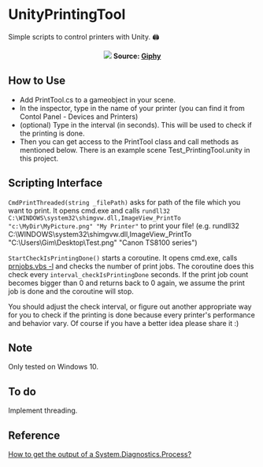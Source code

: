 # UnityPrintingTool
Simple scripts to control printers with Unity. 🖨

<p align="center">
<img src="https://media.giphy.com/media/vKzZQTj2BoCAw/giphy.gif">
<b>Source: <a href="https://media.giphy.com/media/vKzZQTj2BoCAw/giphy.gif">Giphy</a></b>
</p>

How to Use
---
- Add PrintTool.cs to a gameobject in your scene.
- In the inspector, type in the name of your printer (you can find it from Contol Panel - Devices and Printers)
- (optional) Type in the interval (in seconds). This will be used to check if the printing is done.
- Then you can get access to the PrintTool class and call methods as mentioned below. There is an example scene Test_PrintingTool.unity in this project.

Scripting Interface
---
`CmdPrintThreaded(string _filePath)` asks for path of the file which you want to print. It opens cmd.exe and calls `rundll32 C:\WINDOWS\system32\shimgvw.dll,ImageView_PrintTo "c:\MyDir\MyPicture.png" "My Printer"` to print your file!
(e.g. rundll32 C:\WINDOWS\system32\shimgvw.dll,ImageView_PrintTo "C:\Users\Gim\Desktop\Test.png" "Canon TS8100 series")

`StartCheckIsPrintingDone()` starts a coroutine. It opens cmd.exe, calls [prnjobs.vbs -l](http://www.windowscommandline.com/prnjobs-vbs/) and checks the number of print jobs. The coroutine does this check every `interval_checkIsPrintingDone` seconds. If the print job count becomes bigger than 0 and returns back to 0 again, we assume the print job is done and the coroutine will stop.

You should adjust the check interval, or figure out another appropriate way for you to check if the printing is done because every printer's performance and behavior vary. Of course if you have a better idea please share it :)

Note
---
Only tested on Windows 10.

To do
---
Implement threading.

Reference
---
[How to get the output of a System.Diagnostics.Process?](https://stackoverflow.com/questions/1390559/how-to-get-the-output-of-a-system-diagnostics-process)
